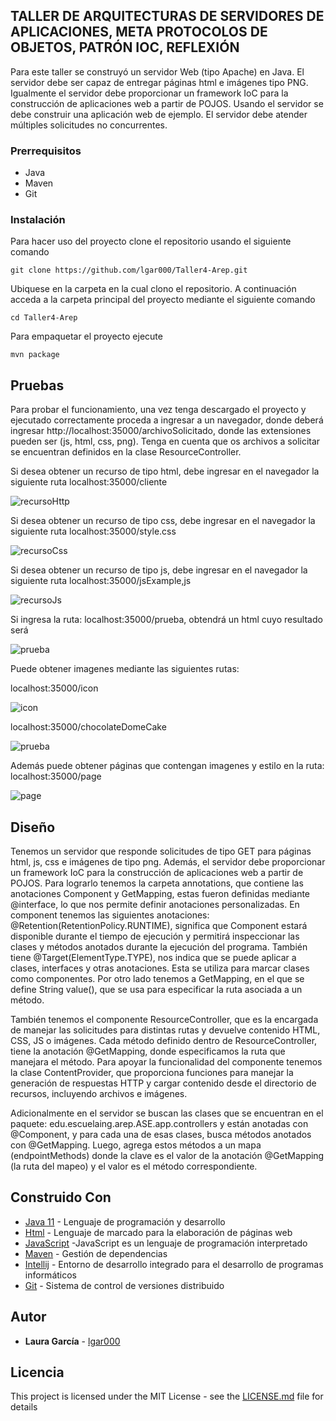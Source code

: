 ## TALLER DE ARQUITECTURAS DE SERVIDORES DE APLICACIONES, META PROTOCOLOS DE OBJETOS, PATRÓN IOC, REFLEXIÓN

Para este taller se construyó un servidor Web (tipo Apache) en Java. El servidor debe ser capaz de entregar páginas html e imágenes tipo PNG. Igualmente el servidor debe proporcionar un framework IoC para la construcción de aplicaciones web a partir de POJOS. Usando el servidor se debe construir una aplicación web de ejemplo. El servidor debe atender múltiples solicitudes no concurrentes.

### Prerrequisitos

- Java
- Maven
- Git


### Instalación

Para hacer uso del proyecto clone el repositorio usando el siguiente comando

```
git clone https://github.com/lgar000/Taller4-Arep.git
```

Ubiquese en la carpeta en la cual clono el repositorio. A continuación
acceda a la carpeta principal del proyecto mediante el siguiente comando

```
cd Taller4-Arep
```

Para empaquetar el proyecto ejecute

```
mvn package
```

## Pruebas 

Para probar el funcionamiento, una vez tenga descargado el proyecto y ejecutado correctamente proceda a ingresar a un navegador, donde deberá ingresar http://localhost:35000/archivoSolicitado, donde las extensiones pueden ser (js, html, css, png). Tenga en cuenta que os archivos a solicitar se encuentran definidos en la clase ResourceController.


Si desea obtener un recurso de tipo html, debe ingresar en el navegador la siguiente ruta localhost:35000/cliente


![recursoHttp](https://github.com/lgar000/Taller4-Arep/blob/main/Imagenes/recursoHtml.png)


Si desea obtener un recurso de tipo css, debe ingresar en el navegador la siguiente ruta localhost:35000/style.css


![recursoCss](https://github.com/lgar000/Taller4-Arep/blob/main/Imagenes/recursoCss.png)


Si desea obtener un recurso de tipo js, debe ingresar en el navegador la siguiente ruta localhost:35000/jsExample,js


![recursoJs](https://github.com/lgar000/Taller4-Arep/blob/main/Imagenes/recursoJs.png)


Si ingresa la ruta: localhost:35000/prueba, obtendrá un html cuyo resultado será


![prueba](https://github.com/lgar000/Taller4-Arep/blob/main/Imagenes/prueba.png)

Puede obtener imagenes mediante las siguientes rutas:

localhost:35000/icon

![icon](https://github.com/lgar000/Taller4-Arep/blob/main/Imagenes/icon.png)

localhost:35000/chocolateDomeCake

![prueba](https://github.com/lgar000/Taller4-Arep/blob/main/Imagenes/chocolateDomeCake.png)

Además puede obtener páginas que contengan imagenes y estilo en la ruta: localhost:35000/page

![page](https://github.com/lgar000/Taller4-Arep/blob/main/Imagenes/page.png)

## Diseño

Tenemos un servidor que responde solicitudes de tipo GET para páginas html, js, css e imágenes de tipo png. Además, el servidor debe proporcionar un framework IoC para la construcción de aplicaciones web a partir de POJOS. Para lograrlo tenemos la carpeta annotations, que contiene las anotaciones Component
y GetMapping, estas fueron definidas mediante @interface, lo que nos permite definir anotaciones personalizadas.  En component tenemos las siguientes anotaciones: @Retention(RetentionPolicy.RUNTIME), significa que Component estará disponible durante el tiempo de ejecución y permitirá inspeccionar las clases y métodos anotados durante la ejecución del programa. También tiene @Target(ElementType.TYPE), nos indica que se puede aplicar a clases, interfaces y otras anotaciones. Esta se utiliza para marcar clases como componentes. Por otro lado tenemos a GetMapping, en el que se define String value(), que se usa para especificar la ruta asociada a un método.

También tenemos el componente ResourceController, que es la encargada de manejar las solicitudes para distintas rutas y devuelve contenido HTML, CSS, JS o imágenes. Cada método definido dentro de ResourceController, tiene la anotación @GetMapping, donde especificamos la ruta que manejara el método. Para apoyar la funcionalidad del componente tenemos la clase ContentProvider, que proporciona funciones para manejar la generación de respuestas HTTP y cargar contenido desde el directorio de recursos, incluyendo archivos e imágenes.

Adicionalmente en el servidor se buscan  las clases que se encuentran en el paquete: edu.escuelaing.arep.ASE.app.controllers y están anotadas con @Component, y para cada una de esas clases, busca métodos anotados con @GetMapping. Luego, agrega estos métodos a un mapa (endpointMethods) donde la clave es el valor de la anotación @GetMapping (la ruta del mapeo) y el valor es el método correspondiente.

## Construido Con

* [Java 11](https://www.oracle.com/co/java/technologies/javase/jdk11-archive-downloads.html) - Lenguaje de programación y desarrollo
* [Html](https://developer.mozilla.org/es/docs/Web/HTML) - Lenguaje de marcado para la elaboración de páginas web
* [JavaScript](https://developer.mozilla.org/es/docs/Web/CSS) -JavaScript es un lenguaje de programación interpretado
* [Maven](https://maven.apache.org/) - Gestión de dependencias
* [Intellij](https://www.jetbrains.com/es-es/idea/) - Entorno de desarrollo integrado para el desarrollo de programas informáticos
* [Git](https://rometools.github.io/rome/) - Sistema de control de versiones distribuido


## Autor

* **Laura García** - [lgar000](https://github.com/lgar000)

## Licencia

This project is licensed under the MIT License - see the [LICENSE.md](LICENSE.md) file for details
